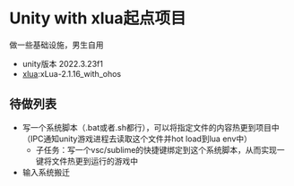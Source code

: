 # Unity with xlua起点项目

做一些基础设施，男生自用



- unity版本 2022.3.23f1
- [xlua](https://github.com/Tencent/xLua/releases):xLua-2.1.16_with_ohos



## 待做列表

- 写一个系统脚本（.bat或者.sh都行），可以将指定文件的内容热更到项目中（IPC通知unity游戏进程去读取这个文件并hot load到lua env中）
  - 子任务：写一个vsc/sublime的快捷键绑定到这个系统脚本，从而实现一键将文件热更到运行的游戏中
- 输入系统搬迁